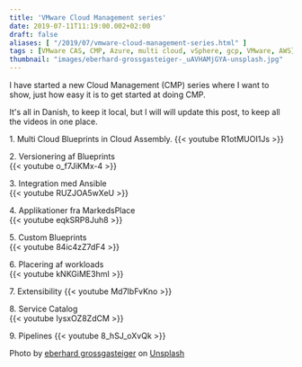 ```yaml
---
title: 'VMware Cloud Management series'
date: 2019-07-11T11:19:00.002+02:00
draft: false
aliases: [ "/2019/07/vmware-cloud-management-series.html" ]
tags : [VMware CAS, CMP, Azure, multi cloud, vSphere, gcp, VMware, AWS]
thumbnail: "images/eberhard-grossgasteiger-_uAVHAMjGYA-unsplash.jpg"
---
```


  

I have started a new Cloud Management (CMP) series where I want to show, just how easy it is to get started at doing CMP.

It's all in Danish, to keep it local, but I will will update this post, to keep all the videos in one place.

1\. Multi Cloud Blueprints in Cloud Assembly.
{{< youtube R1otMUOI1Js >}}

2\. Versionering af Blueprints  
{{< youtube o_f7JiKMx-4 >}}

3\. Integration med Ansible  
{{< youtube RUZJOA5wXeU >}}

4\. Applikationer fra MarkedsPlace  
{{< youtube eqkSRP8Juh8 >}}

5\. Custom Blueprints  
{{< youtube 84ic4zZ7dF4 >}}

6\. Placering af workloads  
{{< youtube kNKGiME3hmI >}}

7\. Extensibility
{{< youtube Md7IbFvKno >}}

8\. Service Catalog  
{{< youtube IysxOZ8ZdCM >}}

9\. Pipelines
{{< youtube 8_hSJ_oXvQk >}}



<span>Photo by <a href="https://unsplash.com/@eberhardgross?utm_source=unsplash&amp;utm_medium=referral&amp;utm_content=creditCopyText">eberhard grossgasteiger</a> on <a href="https://unsplash.com/s/photos/clouds?utm_source=unsplash&amp;utm_medium=referral&amp;utm_content=creditCopyText">Unsplash</a></span>